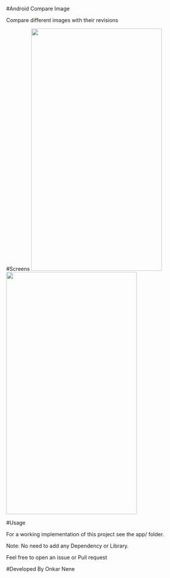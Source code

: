 #Android Compare Image

Compare different images with their revisions

#Screens
<img src="https://raw.github.com/Onkarn92/CompareImage/master/screens/screen1.gif" width="350" height="650">
<img src="https://raw.github.com/Onkarn92/CompareImage/master/screens/screen2.gif" width="350" height="650">

#Usage

For a working implementation of this project see the app/ folder.

Note: No need to add any Dependency or Library.

Feel free to open an issue or Pull request


#Developed By
Onkar Nene
